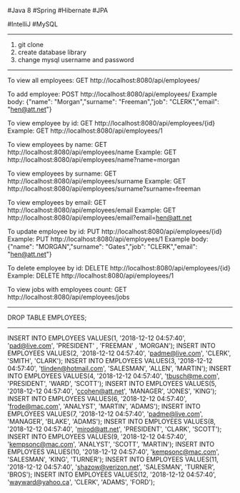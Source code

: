 #Java 8 #Spring #Hibernate #JPA

#IntelliJ #MySQL

-------------------------------------------------------------------------------------------------------------

1. git clone
2. create database library
3. change mysql username and password

-------------------------------------------------------------------------------------------------------------

To view all employees:
GET http://localhost:8080/api/employees/

To add employee:
POST http://localhost:8080/api/employees/
Example body: {"name": "Morgan","surname": "Freeman","job": "CLERK","email": "hen@att.net"}

To view employee by id:
GET http://localhost:8080/api/employees/{id}
Example: GET http://localhost:8080/api/employees/1

To view employees by name:
GET http://localhost:8080/api/employees/name
Example: GET http://localhost:8080/api/employees/name?name=morgan

To view employees by surname:
GET http://localhost:8080/api/employees/surname
Example: GET http://localhost:8080/api/employees/surname?surname=freeman

To view employees by email:
GET http://localhost:8080/api/employees/email
Example: GET http://localhost:8080/api/employees/email?email=hen@att.net

To update employee by id:
PUT http://localhost:8080/api/employees/{id}
Example: PUT http://localhost:8080/api/employees/1
Example body: {"name": "MORGAN","surname": "Gates","job": "CLERK","email": "hen@att.net"}

To delete employee by id:
DELETE http://localhost:8080/api/employees/{id}
Example: DELETE http://localhost:8080/api/employees/1

To view jobs with employees count:
GET http://localhost:8080/api/employees/jobs

-------------------------------------------------------------------------------------------------------------

DROP TABLE EMPLOYEES;

-------------------------------------------------------------------------------------------------------------

INSERT INTO EMPLOYEES VALUES(1, '2018-12-12 04:57:40', 'pad@live.com', 'PRESIDENT' , 'FREEMAN' ,  'MORGAN');
INSERT INTO EMPLOYEES VALUES(2, '2018-12-12 04:57:40', 'padme@live.com', 'CLERK', 'SMITH',  'CLARK');
INSERT INTO EMPLOYEES VALUES(3, '2018-12-12 04:57:40',  'tlinden@hotmail.com', 'SALESMAN', 'ALLEN', 'MARTIN');
INSERT INTO EMPLOYEES VALUES(4, '2018-12-12 04:57:40',  'tbusch@me.com', 'PRESIDENT', 'WARD', 'SCOTT');
INSERT INTO EMPLOYEES VALUES(5, '2018-12-12 04:57:40',  'ccohen@att.net', 'MANAGER', 'JONES', 'KING');
INSERT INTO EMPLOYEES VALUES(6, '2018-12-12 04:57:40',  'frode@mac.com', 'ANALYST', 'MARTIN', 'ADAMS');
INSERT INTO EMPLOYEES VALUES(7, '2018-12-12 04:57:40',  'padme@live.com', 'MANAGER', 'BLAKE', 'ADAMS');
INSERT INTO EMPLOYEES VALUES(8, '2018-12-12 04:57:40',  'mirod@att.net', 'PRESIDENT', 'CLARK', 'SCOTT');
INSERT INTO EMPLOYEES VALUES(9, '2018-12-12 04:57:40',  'kempsonc@mac.com', 'ANALYST', 'SCOTT', 'MARTIN');
INSERT INTO EMPLOYEES VALUES(10, '2018-12-12 04:57:40',  'kempsonc@mac.com', 'SALESMAN', 'KING', 'TURNER');
INSERT INTO EMPLOYEES VALUES(11, '2018-12-12 04:57:40',  'shazow@verizon.net', 'SALESMAN', 'TURNER', 'BROS');
INSERT INTO EMPLOYEES VALUES(12, '2018-12-12 04:57:40',  'wayward@yahoo.ca', 'CLERK', 'ADAMS', 'FORD');


